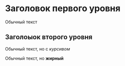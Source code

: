 # Заголовок первого уровня

Обычный текст

## Заголоыок второго уровня

Обычный текст, но с _курсивом_

Обычный текст, но **жирный**
